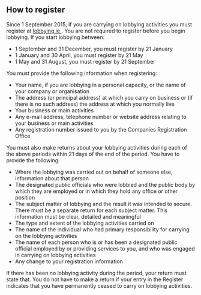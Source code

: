 ##  How to register

Since 1 September 2015, if you are carrying on lobbying activities you must
register at [ lobbying.ie ](https://www.lobbying.ie/) . You are not required
to register before you begin lobbying. If you start lobbying between:

  * 1 September and 31 December, you must register by 21 January 
  * 1 January and 30 April, you must register by 21 May 
  * 1 May and 31 August, you must register by 21 September 

You must provide the following information when registering:

  * Your name, if you are lobbying in a personal capacity, or the name of your company or organisation 
  * The address (or principal address) at which you carry on business or (if there is no such address) the address at which you normally live 
  * Your business or main activities 
  * Any e-mail address, telephone number or website address relating to your business or main activities 
  * Any registration number issued to you by the Companies Registration Office 

You must also make returns about your lobbying activities during each of the
above periods within 21 days of the end of the period. You have to provide the
following:

  * Where the lobbying was carried out on behalf of someone else, information about that person 
  * The designated public officials who were lobbied and the public body by which they are employed or in which they hold any office or other position 
  * The subject matter of lobbying and the result it was intended to secure. There must be a separate return for each subject matter. This information must be clear, detailed and meaningful 
  * The type and extent of the lobbying activities carried on 
  * The name of the individual who had primary responsibility for carrying on the lobbying activities 
  * The name of each person who is or has been a designated public official employed by or providing services to you, and who was engaged in carrying on lobbying activities 
  * Any change to your registration information 

If there has been no lobbying activity during the period, your return must
state that. You do not have to make a return if your entry in the Register
indicates that you have permanently ceased to carry on lobbying activities.
